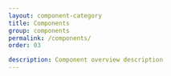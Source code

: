 ```yaml
---
layout: component-category
title: Components
group: components
permalink: /components/
order: 03

description: Component overview description
---
```

